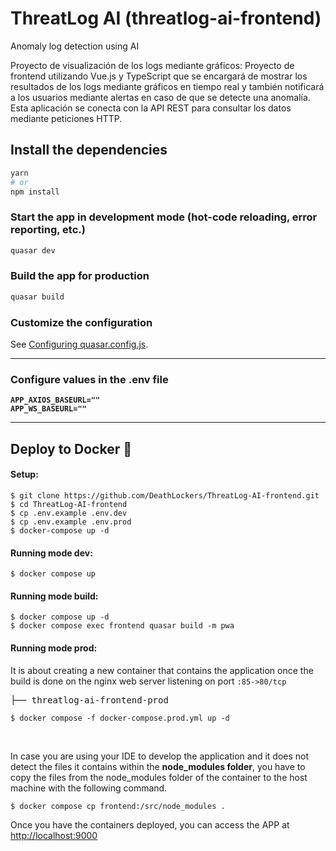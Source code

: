 # ThreatLog AI (threatlog-ai-frontend)

Anomaly log detection using AI

Proyecto de visualización de los logs mediante gráficos:
Proyecto de frontend utilizando Vue.js y TypeScript que se encargará de mostrar los resultados de los logs mediante gráficos en tiempo real y también notificará a los usuarios mediante alertas en caso de que se detecte una anomalía.
Esta aplicación se conecta con la API REST para consultar los datos mediante peticiones HTTP.

## Install the dependencies

```bash
yarn
# or
npm install
```

### Start the app in development mode (hot-code reloading, error reporting, etc.)

```bash
quasar dev
```

### Build the app for production

```bash
quasar build
```

### Customize the configuration

See [Configuring quasar.config.js](https://v2.quasar.dev/quasar-cli-vite/quasar-config-js).

<hr>



<h3>Configure values in the .env file</h3>

<pre><code><strong>APP_AXIOS_BASEURL=""</strong>
<strong>APP_WS_BASEURL=""</strong>
</code></pre>

<hr>

<h2>Deploy to Docker <g-emoji class="g-emoji" alias="whale" fallback-src="https://github.githubassets.com/images/icons/emoji/unicode/1f433.png">🐳</g-emoji></h2>

<h4>Setup:</h4>
<pre>
<code>$ git clone https://github.com/DeathLockers/ThreatLog-AI-frontend.git
$ cd ThreatLog-AI-frontend
$ cp .env.example .env.dev
$ cp .env.example .env.prod
$ docker-compose up -d</code>
</pre>

<h4>Running mode dev:</h4>
<pre>
<code>$ docker compose up</code>
</pre>

<h4>Running mode build:</h4>
<pre>
<code>$ docker compose up -d</code>
<code>$ docker compose exec frontend quasar build -m pwa</code>
</pre>

<h4>Running mode prod:</h4>
<span>It is about creating a new container that contains the application once the build is done on the nginx web server listening on port <code>:85->80/tcp</code>
</span>
<div class="highlight highlight-source-shell"><pre>├── threatlog-ai-frontend-prod
</pre></div><pre>
<code>$ docker compose -f docker-compose.prod.yml up -d</code>
</pre>

<br>

<p>In case you are using your IDE to develop the application and it does not detect the files it contains within the <strong>node_modules folder</strong>, you have to copy the files from the node_modules folder of the container to the host machine with the following command.</p>
<pre>
<code>$ docker compose cp frontend:/src/node_modules .</code>
</pre>

<span>Once you have the containers deployed, you can access the APP at </span> <a href="http://localhost:9000" target="_blank">http://localhost:9000</a>

